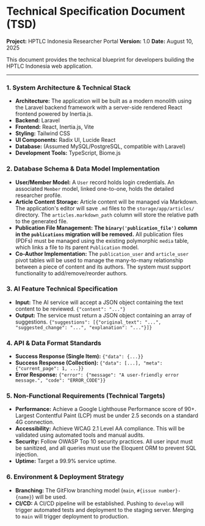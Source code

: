 # Technical Specification Document (TSD)

**Project:** HPTLC Indonesia Researcher Portal
**Version:** 1.0
**Date:** August 10, 2025

This document provides the technical blueprint for developers building the HPTLC Indonesia web application.

---

### 1. System Architecture & Technical Stack

* **Architecture:** The application will be built as a modern monolith using the Laravel backend framework with a server-side rendered React frontend powered by Inertia.js.
* **Backend:** Laravel
* **Frontend:** React, Inertia.js, Vite
* **Styling:** Tailwind CSS
* **UI Components:** Radix UI, Lucide React
* **Database:** (Assumed MySQL/PostgreSQL, compatible with Laravel)
* **Development Tools:** TypeScript, Biome.js

### 2. Database Schema & Data Model Implementation

* **User/Member Model:** A `User` record holds login credentials. An associated `Member` model, linked one-to-one, holds the detailed researcher profile.
* **Article Content Storage:** Article content will be managed via Markdown. The application's editor will save `.md` files to the `storage/app/articles/` directory. The `articles.markdown_path` column will store the relative path to the generated file.
* **Publication File Management:** **The `binary('publication_file')` column in the `publications` migration will be removed.** All publication files (PDFs) must be managed using the existing polymorphic `media` table, which links a file to its parent `Publication` model.
* **Co-Author Implementation:** The `publication_user` and `article_user` pivot tables will be used to manage the many-to-many relationship between a piece of content and its authors. The system must support functionality to add/remove/reorder authors.

### 3. AI Feature Technical Specification

* **Input:** The AI service will accept a JSON object containing the text content to be reviewed. `{"content": "..."}`
* **Output:** The service must return a JSON object containing an array of suggestions. `{"suggestions": [{"original_text": "...", "suggested_change": "...", "explanation": "..."}]}`

### 4. API & Data Format Standards

* **Success Response (Single Item):** `{"data": {...}}`
* **Success Response (Collection):** `{"data": [...], "meta": {"current_page": 1, ...}}`
* **Error Response:** `{"error": {"message": "A user-friendly error message.", "code": "ERROR_CODE"}}`

### 5. Non-Functional Requirements (Technical Targets)

* **Performance:** Achieve a Google Lighthouse Performance score of 90+. Largest Contentful Paint (LCP) must be under 2.5 seconds on a standard 4G connection.
* **Accessibility:** Achieve WCAG 2.1 Level AA compliance. This will be validated using automated tools and manual audits.
* **Security:** Follow OWASP Top 10 security practices. All user input must be sanitized, and all queries must use the Eloquent ORM to prevent SQL injection.
* **Uptime:** Target a 99.9% service uptime.

### 6. Environment & Deployment Strategy

* **Branching:** The GitFlow branching model (`main`, `#{issue number}-{name}`) will be used.
* **CI/CD:** A CI/CD pipeline will be established. Pushing to `develop` will trigger automated tests and deployment to the staging server. Merging to `main` will trigger deployment to production.

